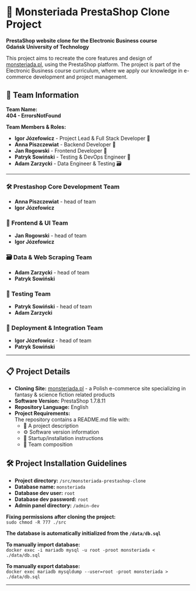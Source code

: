 # 🧙 Monsteriada PrestaShop Clone Project

**PrestaShop website clone for the Electronic Business course**  
**Gdańsk University of Technology**

This project aims to recreate the core features and design of [monsteriada.pl](https://monsteriada.pl), using the PrestaShop platform. The project is part of the Electronic Business course curriculum, where we apply our knowledge in e-commerce development and project management.

## 👥 Team Information

**Team Name:**  
**404 - ErrorsNotFound**

**Team Members & Roles:**  
- **Igor Józefowicz** - Project Lead & Full Stack Developer 🧩
- **Anna Piszczewiat** - Backend Developer 🔧
- **Jan Rogowski** - Frontend Developer 🎨
- **Patryk Sowiński** - Testing & DevOps Engineer 🧪
- **Adam Zarzycki** - Data Engineer & Testing 🗃️

---

### **🛠️ Prestashop Core Development Team**
- **Anna Piszczewiat** - head of team
- **Igor Józefowicz**

### **🎨 Frontend & UI Team**
- **Jan Rogowski** - head of team
- **Igor Józefowicz**

### **🗃️ Data & Web Scraping Team**
- **Adam Zarzycki** - head of team
- **Patryk Sowiński**

### **🧪 Testing Team**
- **Patryk Sowiński** - head of team
- **Adam Zarzycki**

### **🚀 Deployment & Integration Team**
- **Igor Józefowicz** - head of team
- **Patryk Sowiński**

---

## 📋 Project Details

- **Cloning Site:** [monsteriada.pl](https://monsteriada.pl) - a Polish e-commerce site specializing in fantasy & science fiction related products
- **Software Version:** PrestaShop 1.7.8.11
- **Repository Language:** English
- **Project Requirements:**  
  The repository contains a README.md file with:
  - 📄 A project description
  - ⚙️ Software version information
  - 🚀 Startup/installation instructions
  - 👥 Team composition

## 🛠️ Project Installation Guidelines

- **Project directory:** `/src/monsteriada-prestashop-clone`
- **Database name:** `monsteriada`
- **Database dev user:** `root`
- **Database dev password:** `root`
- **Admin panel directory:** `/admin-dev`

**Fixing permissions after cloning the project:**\
`sudo chmod -R 777 ./src`

**The database is automatically initialized from the `/data/db.sql`**

**To manually import database:**\
`docker exec -i mariadb mysql -u root -proot monsteriada < ./data/db.sql`

**To manually export database:**\
`docker exec mariadb mysqldump --user=root -proot monsteriada > ./data/db.sql`

---
